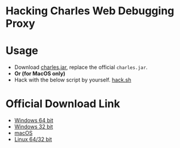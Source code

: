 # Hacking Charles Web Debugging Proxy

# Usage

- Download [charles.jar](charles.jar), replace the official `charles.jar`.
- **Or (for MacOS only)**
- Hack with the below script by yourself. [hack.sh](hack.sh)

# Official Download Link

- [Windows 64 bit](https://www.charlesproxy.com/assets/release/4.0.1/charles-proxy-4.0.1-win64.msi)
- [Windows 32 bit](https://www.charlesproxy.com/assets/release/4.0.1/charles-proxy-4.0.1-win32.msi)
- [macOS](https://www.charlesproxy.com/assets/release/4.0.1/charles-proxy-4.0.1.dmg)
- [Linux 64/32 bit](https://www.charlesproxy.com/assets/release/4.0.1/charles-proxy-4.0.1.tar.gz)
